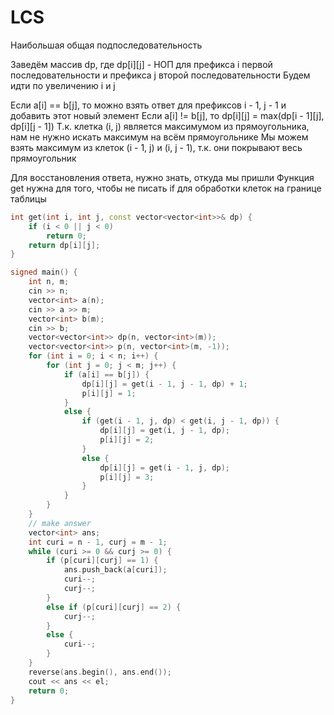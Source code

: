 # LCS

Наибольшая общая подпоследовательность

Заведём массив dp, где dp[i][j] - НОП для префикса i первой последовательности и префикса j второй последовательности
Будем идти по увеличению i и j

Если a[i] == b[j], то можно взять ответ для префиксов i - 1, j - 1 и добавить этот новый элемент
Если a[i] != b[j], то dp[i][j] = max(dp[i - 1][j], dp[i][j - 1])
Т.к. клетка (i, j) является максимумом из прямоугольника, нам не нужно искать максимум на всём прямоугольнике
Мы можем взять максимум из клеток (i - 1, j) и (i, j - 1), т.к. они покрывают весь прямоугольник

Для восстановления ответа, нужно знать, откуда мы пришли
Функция get нужна для того, чтобы не писать if для обработки клеток на границе таблицы

```cpp
int get(int i, int j, const vector<vector<int>>& dp) {
    if (i < 0 || j < 0)
        return 0;
    return dp[i][j];
}

signed main() {
    int n, m;
    cin >> n;
    vector<int> a(n);
    cin >> a >> m;
    vector<int> b(m);
    cin >> b;
    vector<vector<int>> dp(n, vector<int>(m));
    vector<vector<int>> p(n, vector<int>(m, -1));
    for (int i = 0; i < n; i++) {
        for (int j = 0; j < m; j++) {
            if (a[i] == b[j]) {
                dp[i][j] = get(i - 1, j - 1, dp) + 1;
                p[i][j] = 1;
            }
            else {
                if (get(i - 1, j, dp) < get(i, j - 1, dp)) {
                    dp[i][j] = get(i, j - 1, dp);
                    p[i][j] = 2;
                }
                else {
                    dp[i][j] = get(i - 1, j, dp);
                    p[i][j] = 3;
                }
            }
        }
    }
    // make answer
    vector<int> ans;
    int curi = n - 1, curj = m - 1;
    while (curi >= 0 && curj >= 0) {
        if (p[curi][curj] == 1) {
            ans.push_back(a[curi]);
            curi--;
            curj--;
        }
        else if (p[curi][curj] == 2) {
            curj--;
        }
        else {
            curi--;
        }
    }
    reverse(ans.begin(), ans.end());
    cout << ans << el;
    return 0;
}
```